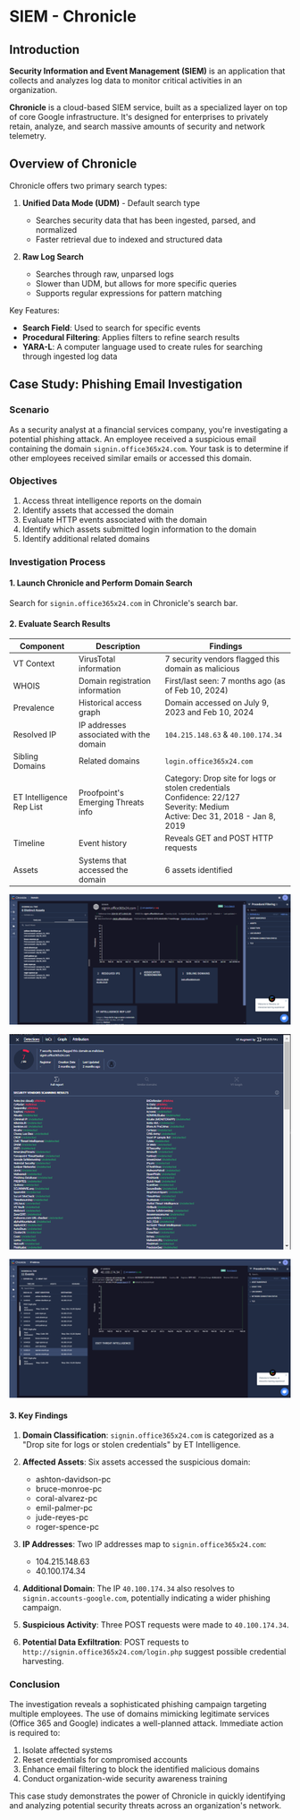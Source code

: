 # SIEM - Chronicle

## Introduction

**Security Information and Event Management (SIEM)** is an application that collects and analyzes log data to monitor critical activities in an organization.

**Chronicle** is a cloud-based SIEM service, built as a specialized layer on top of core Google infrastructure. It's designed for enterprises to privately retain, analyze, and search massive amounts of security and network telemetry.

## Overview of Chronicle

Chronicle offers two primary search types:

1. **Unified Data Mode (UDM)** - Default search type
   - Searches security data that has been ingested, parsed, and normalized
   - Faster retrieval due to indexed and structured data

2. **Raw Log Search**
   - Searches through raw, unparsed logs
   - Slower than UDM, but allows for more specific queries
   - Supports regular expressions for pattern matching

Key Features:
- **Search Field**: Used to search for specific events
- **Procedural Filtering**: Applies filters to refine search results
- **YARA-L**: A computer language used to create rules for searching through ingested log data

## Case Study: Phishing Email Investigation

### Scenario

As a security analyst at a financial services company, you're investigating a potential phishing attack. An employee received a suspicious email containing the domain `signin.office365x24.com`. Your task is to determine if other employees received similar emails or accessed this domain.

### Objectives

1. Access threat intelligence reports on the domain
2. Identify assets that accessed the domain
3. Evaluate HTTP events associated with the domain
4. Identify which assets submitted login information to the domain
5. Identify additional related domains

### Investigation Process

#### 1. Launch Chronicle and Perform Domain Search

Search for `signin.office365x24.com` in Chronicle's search bar.

#### 2. Evaluate Search Results

| Component | Description | Findings |
|-----------|-------------|----------|
| VT Context | VirusTotal information | 7 security vendors flagged this domain as malicious |
| WHOIS | Domain registration information | First/last seen: 7 months ago (as of Feb 10, 2024) |
| Prevalence | Historical access graph | Domain accessed on July 9, 2023 and Feb 10, 2024 |
| Resolved IP | IP addresses associated with the domain | `104.215.148.63` & `40.100.174.34` |
| Sibling Domains | Related domains | `login.office365x24.com` |
| ET Intelligence Rep List | Proofpoint's Emerging Threats info | Category: Drop site for logs or stolen credentials<br>Confidence: 22/127<br>Severity: Medium<br>Active: Dec 31, 2018 - Jan 8, 2019 |
| Timeline | Event history | Reveals GET and POST HTTP requests |
| Assets | Systems that accessed the domain | 6 assets identified |

![Legacy View](https://raw.githubusercontent.com/alanslzrr/cybersecurity-lab/main/assets/7.3A.png)

![VirusTotal Information](https://raw.githubusercontent.com/alanslzrr/cybersecurity-lab/main/assets/7.3B.png)

![IP Address Details](https://raw.githubusercontent.com/alanslzrr/cybersecurity-lab/main/assets/7.3C.png)

#### 3. Key Findings

1. **Domain Classification**: `signin.office365x24.com` is categorized as a "Drop site for logs or stolen credentials" by ET Intelligence.

2. **Affected Assets**: Six assets accessed the suspicious domain:
   - ashton-davidson-pc
   - bruce-monroe-pc
   - coral-alvarez-pc
   - emil-palmer-pc
   - jude-reyes-pc
   - roger-spence-pc

3. **IP Addresses**: Two IP addresses map to `signin.office365x24.com`:
   - 104.215.148.63
   - 40.100.174.34

4. **Additional Domain**: The IP `40.100.174.34` also resolves to `signin.accounts-google.com`, potentially indicating a wider phishing campaign.

5. **Suspicious Activity**: Three POST requests were made to `40.100.174.34`.

6. **Potential Data Exfiltration**: POST requests to `http://signin.office365x24.com/login.php` suggest possible credential harvesting.

### Conclusion

The investigation reveals a sophisticated phishing campaign targeting multiple employees. The use of domains mimicking legitimate services (Office 365 and Google) indicates a well-planned attack. Immediate action is required to:

1. Isolate affected systems
2. Reset credentials for compromised accounts
3. Enhance email filtering to block the identified malicious domains
4. Conduct organization-wide security awareness training

This case study demonstrates the power of Chronicle in quickly identifying and analyzing potential security threats across an organization's network.